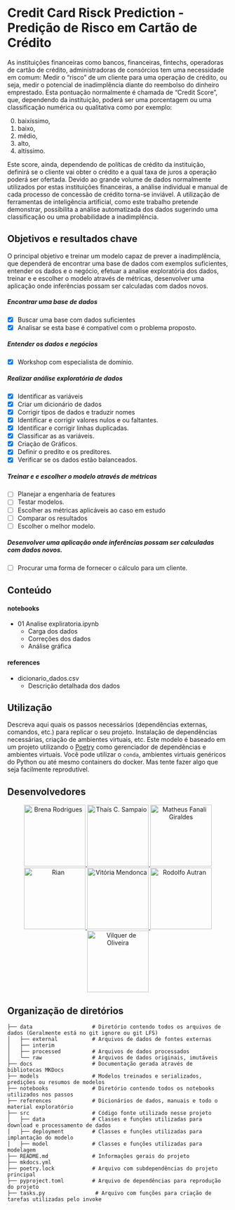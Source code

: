 # Credit Card Risck Prediction - Predição de Risco em Cartão de Crédito

As instituições financeiras como bancos, financeiras, fintechs, operadoras de cartão de crédito, administradoras de consórcios tem uma necessidade em comum: Medir o “risco” de um cliente para uma operação de crédito, ou seja, medir o potencial de inadimplência diante do reembolso do dinheiro emprestado.
Esta pontuação normalmente é chamada de “Credit Score”, que, dependendo da instituição, poderá ser uma porcentagem ou uma classificação numérica ou qualitativa como por exemplo:  

 0. baixíssimo, 
 1. baixo, 
 2. médio, 
 3. alto, 
 4. altíssimo.  

Este score, ainda, dependendo de políticas de crédito da instituição, definirá se o cliente vai obter o crédito e a qual taxa de juros a operação poderá ser ofertada.
Devido ao grande volume de dados normalmente utilizados por estas instituições financeiras, a análise individual e manual de cada processo de concessão de crédito torna-se inviável. A utilização de ferramentas de inteligência artificial, como este trabalho pretende demonstrar, possibilita a análise automatizada dos dados sugerindo uma classificação ou uma probabilidade a inadimplência.

<!-- É desejável que também se insira um [graphical abstract](https://www.elsevier.com/authors/tools-and-resources/visual-abstract). -->

## Objetivos e resultados chave

O principal objetivo e treinar um modelo capaz de prever a inadimplência, que dependerá de encontrar uma base de dados com exemplos suficientes, entender os dados e o negócio,  efetuar a analise exploratória dos dados, treinar e e escolher o modelo através de métricas, desenvolver uma aplicação onde inferências possam ser calculadas com dados novos.

##### Encontrar uma base de dados
 - [x] Buscar uma base com dados suficientes
 - [x] Analisar se esta base é compatível com o problema proposto.
##### Entender os dados e negócios
 - [x] Workshop com especialista de domínio.
##### Realizar análise exploratória de dados
 - [x] Identificar as variáveis 
 - [x] Criar um dicionário de dados 
 - [x] Corrigir tipos de dados e traduzir nomes
 - [x] Identificar e corrigir valores nulos e ou faltantes.
 - [x] Identificar e corrigir linhas duplicadas.
 - [x] Classificar as as variáveis.
 - [X] Criação de Gráficos.
 - [x] Definir o predito e os preditores.
 - [x] Verificar se os dados estão balanceados.
##### Treinar e e escolher o modelo através de métricas
 - [ ] Planejar a engenharia de features
 - [ ] Testar modelos.
 - [ ] Escolher as métricas aplicáveis ao caso em estudo
 - [ ] Comparar os resultados
 - [ ] Escolher o melhor modelo. 
#####  Desenvolver uma aplicação onde inferências possam ser calculadas com dados novos.
 - [ ] Procurar uma forma de fornecer o cálculo para um cliente.


## Conteúdo

#### notebooks
 - 01 Analise expliratoria.ipynb
     * Carga dos dados
     * Correções dos dados
     * Análise gráfica

#### references
 - dicionario_dados.csv
     * Descrição detalhada dos dados


## Utilização

Descreva aqui quais os passos necessários (dependências externas, comandos, etc.) para replicar o seu projeto. Instalação de dependências necessárias, criação de ambientes virtuais, etc. Este modelo é baseado em um projeto utilizando o [Poetry](https://python-poetry.org/) como gerenciador de dependências e ambientes virtuais. Você pode utilizar o `conda`, ambientes virtuais genéricos do Python ou até mesmo containers do docker. Mas tente fazer algo que seja facilmente reprodutível.

## Desenvolvedores


<p align="center">
 <a href="https://github.com/brena-cmd"> <img src="https://avatars.githubusercontent.com/u/66694669?v=4" width="140" title="Brena Rodrigues"> </a>
 <a href="https://github.com/thasamp"> <img src="https://avatars.githubusercontent.com/u/47670560?v=4" width="140" title="Thaís C. Sampaio"> </a>
 <a href="https://github.com/larryfisherman25"> <img src="https://avatars.githubusercontent.com/u/50874966?v=4" width="140" title="Matheus Fanali Giraldes"> </a>
 <a href="https://github.com/rian-araujo"> <img src="https://avatars.githubusercontent.com/u/98674235?v=4" width="140" title="Rian"> </a>
 <a href="https://github.com/vitoriatelesm"> <img src="https://avatars.githubusercontent.com/u/66089860?v=4" width="140" title="Vitória Mendonca"> </a>
 <a href="https://github.com/rodolfoautran"> <img src="https://avatars.githubusercontent.com/u/45275789?v=4" width="140" title="Rodolfo Autran"> </a>
 <a href="https://github.com/vilquer"> <img src="https://avatars.githubusercontent.com/u/52363892?v=4" width="140" title="Vilquer de Oliveira"> </a> 
</p>


## Organização de diretórios
~~~
├── data                   # Diretório contendo todos os arquivos de dados (Geralmente está no git ignore ou git LFS)  
│   ├── external           # Arquivos de dados de fontes externas  
│   ├── interim  
│   ├── processed          # Arquivos de dados processados  
│   └── raw                # Arquivos de dados originais, imutáveis  
├── docs                   # Documentação gerada através de bibliotecas MKDocs  
├── models                 # Modelos treinados e serializados, predições ou resumos de modelos  
├── notebooks              # Diretório contendo todos os notebooks utilizados nos passos  
├── references             # Dicionários de dados, manuais e todo o material exploratório  
├── src                    # Código fonte utilizado nesse projeto  
│   ├── data               # Classes e funções utilizadas para download e processamento de dados  
│   ├── deployment         # Classes e funções utilizadas para implantação do modelo  
│   ├── model              # Classes e funções utilizadas para modelagem  
├── README.md              # Informações gerais do projeto  
├── mkdocs.yml  
├── poetry.lock            # Arquivo com subdependências do projeto principal  
├── pyproject.toml         # Arquivo de dependências para reprodução do projeto  
├── tasks.py                # Arquivo com funções para criação de tarefas utilizadas pelo invoke  
~~~


<!--

> **Nota**: essa seção é somente para entendimento do usuário do template. Por favor removê-la quando for atualizar este `README.md`

```
.
├── data/                   # Diretório contendo todos os arquivos de dados (Geralmente está no git ignore ou git LFS)
│   ├── external/           # Arquivos de dados de fontes externas
│   ├── processed/          # Arquivos de dados processados
│   └── raw/                # Arquivos de dados originais, imutáveis
├── docs/                   # Documentação gerada através de bibliotecas como Sphinx
├── models/                 # Modelos treinados e serializados, predições ou resumos de modelos
├── notebooks/              # Diretório contendo todos os notebooks utilizados nos passos
├── references/             # Dicionários de dados, manuais e todo o material exploratório
├── reports/                # Análioses geradas como html, latex, etc
│   └── figures/            # Imagens utilizadas nas análises
├── src/                    # Código fonte utilizado nesse projeto
│   ├── data/               # Classes e funções utilizadas para download e processamento de dados
│   ├── deployment/         # Classes e funções utilizadas para implantação do modelo
│   └── model/              # Classes e funções utilizadas para modelagem
├── pyproject.toml          # Arquivo de dependências para reprodução do projeto
├── poetry.lock             # Arquivo com subdependências do projeto principal
├── README.md               # Informações gerais do projeto
└── tasks.py                # Arquivo com funções para criação de tarefas utilizadas pelo invoke

```
-->
